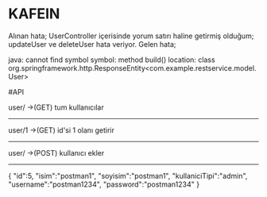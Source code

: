 # KAFEIN

Alınan hata;
UserController içerisinde yorum satırı haline getirmiş olduğum;
updateUser ve deleteUser hata veriyor. Gelen hata;

java: cannot find symbol
  symbol:   method build()
  location: class org.springframework.http.ResponseEntity<com.example.restservice.model.User>




#API 

user/ 			->(GET) tum kullanıcılar

------------------------------------------------

user/1			->(GET) id'si 1 olanı getirir

------------------------------------------------

user/			->(POST) kullanıcı ekler	
											
------------------------------------------------
{
"id":5,
"isim":"postman1",
"soyisim":"postman1",
"kullaniciTipi":"admin",
"username":"postman1234",
"password":"postman1234"
}



